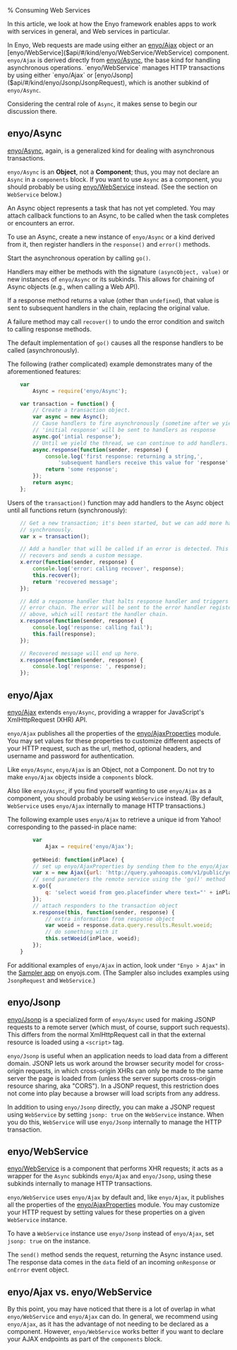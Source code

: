 % Consuming Web Services

In this article, we look at how the Enyo framework enables apps to work with
services in general, and Web services in particular.

In Enyo, Web requests are made using either an
[enyo/Ajax]($api/#/kind/enyo/Ajax/Ajax) object or an
[enyo/WebService]($api/#/kind/enyo/WebService/WebService) component.
`enyo/Ajax` is derived directly from [enyo/Async]($api/#/kind/enyo/Async/Async),
the base kind for handling asynchronous operations.  `enyo/WebService` manages
HTTP transactions by using either `enyo/Ajax` or
[enyo/Jsonp]($api/#/kind/enyo/Jsonp/JsonpRequest), which is another
subkind of `enyo/Async`.

Considering the central role of `Async`, it makes sense to begin our discussion
there.

## enyo/Async

[enyo/Async]($api/#/kind/enyo/Async/Async), again, is a generalized kind for
dealing with asynchronous transactions.

`enyo/Async` is an **Object**, not a **Component**; thus, you may not declare an
`Async` in a `components` block.  If you want to use `Async` as a component, you
should probably be using [enyo/WebService]($api/#/kind/enyo/WebService/WebService)
instead.  (See the section on `WebService` below.)

An Async object represents a task that has not yet completed.  You may attach
callback functions to an Async, to be called when the task completes or
encounters an error.

To use an Async, create a new instance of `enyo/Async` or a kind derived from
it, then register handlers in the `response()` and `error()` methods.

Start the asynchronous operation by calling `go()`.

Handlers may either be methods with the signature `(asyncObject, value)` or new
instances of `enyo/Async` or its subkinds.  This allows for chaining of Async
objects (e.g., when calling a Web API).

If a response method returns a value (other than `undefined`), that value is
sent to subsequent handlers in the chain, replacing the original value.

A failure method may call `recover()` to undo the error condition and switch
to calling response methods.

The default implementation of `go()` causes all the response handlers to be
called (asynchronously).

The following (rather complicated) example demonstrates many of the
aforementioned features:

```javascript
    var
        Async = require('enyo/Async');

    var transaction = function() {
        // Create a transaction object.
        var async = new Async();
        // Cause handlers to fire asynchronously (sometime after we yield this thread).
        // 'initial response' will be sent to handlers as response
        async.go('intial response');
        // Until we yield the thread, we can continue to add handlers.
        async.response(function(sender, response) {
            console.log('first response: returning a string,',
                'subsequent handlers receive this value for 'response'');
            return 'some response';
        });
        return async;
    };
```

Users of the `transaction()` function may add handlers to the Async object
until all functions return (synchronously):

```javascript
    // Get a new transaction; it's been started, but we can add more handlers
    // synchronously.
    var x = transaction();

    // Add a handler that will be called if an error is detected. This handler
    // recovers and sends a custom message.
    x.error(function(sender, response) {
        console.log('error: calling recover', response);
        this.recover();
        return 'recovered message';
    });

    // Add a response handler that halts response handler and triggers the
    // error chain. The error will be sent to the error handler registered
    // above, which will restart the handler chain.
    x.response(function(sender, response) {
        console.log('response: calling fail');
        this.fail(response);
    });

    // Recovered message will end up here.
    x.response(function(sender, response) {
        console.log('response: ', response);
    });
```

## enyo/Ajax

[enyo/Ajax]($api/#/kind/enyo/Ajax/Ajax) extends `enyo/Async`, providing a
wrapper for JavaScript's XmlHttpRequest (XHR) API.

`enyo/Ajax` publishes all the properties of the
[enyo/AjaxProperties]($api/#/module/enyo/AjaxProperties) module.  You may set
values for these properties to customize different aspects of your HTTP request,
such as the url, method, optional headers, and username and password for
authentication.

Like `enyo/Async`, `enyo/Ajax` is an Object, not a Component.  Do not try to
make `enyo/Ajax` objects inside a `components` block.

Also like `enyo/Async`, if you find yourself wanting to use `enyo/Ajax` as a
component, you should probably be using `WebService` instead.  (By default,
`WebService` uses `enyo/Ajax` internally to manage HTTP transactions.)

The following example uses `enyo/Ajax` to retrieve a unique id from Yahoo!
corresponding to the passed-in place name:

```javascript
        var
            Ajax = require('enyo/Ajax');
    
        getWoeid: function(inPlace) {
        // set up enyo/AjaxProperties by sending them to the enyo/Ajax constructor
        var x = new Ajax({url: 'http://query.yahooapis.com/v1/public/yql?format=json'});
        // send parameters the remote service using the 'go()' method
        x.go({
            q: 'select woeid from geo.placefinder where text="' + inPlace + '"'
        });
        // attach responders to the transaction object
        x.response(this, function(sender, response) {
            // extra information from response object
            var woeid = response.data.query.results.Result.woeid;
            // do something with it
            this.setWoeid(inPlace, woeid);
        });
    }
```

For additional examples of `enyo/Ajax` in action, look under `"Enyo > Ajax"`
in the [Sampler app](http://enyojs.com/sampler/) on enyojs.com.  (The Sampler
also includes examples using `JsonpRequest` and `WebService`.)

## enyo/Jsonp

[enyo/Jsonp]($api/#/kind/enyo/Jsonp/JsonpRequest) is a specialized
form of `enyo/Async` used for making JSONP requests to a remote server (which
must, of course, support such requests).  This differs from the normal
XmlHttpRequest call in that the external resource is loaded using a `<script>`
tag.

`enyo/Jsonp` is useful when an application needs to load data from
a different domain.  JSONP lets us work around the browser security model for
cross-origin requests, in which cross-origin XHRs can only be made to the same
server the page is loaded from (unless the server supports cross-origin
resource sharing, aka "CORS").  In a JSONP request, this restriction does not
come into play because a browser will load scripts from any address.

In addition to using `enyo/Jsonp` directly, you can make a JSONP
request using `WebService` by setting `jsonp: true` on the `WebService`
instance.  When you do this, `WebService` will use `enyo/Jsonp`
internally to manage the HTTP transaction.

## enyo/WebService

[enyo/WebService]($api/#/kind/enyo/WebService/WebService) is a component that
performs XHR requests; it acts as a wrapper for the `Async` subkinds `enyo/Ajax`
and `enyo/Jsonp`, using these subkinds internally to manage HTTP
transactions.

`enyo/WebService` uses `enyo/Ajax` by default and, like `enyo/Ajax`, it
publishes all the properties of the
[enyo/AjaxProperties]($api/#/module/enyo/AjaxProperties) module.  You may
customize your HTTP request by setting values for these properties on a given
`WebService` instance.

To have a `WebService` instance use `enyo/Jsonp` instead of
`enyo/Ajax`, set `jsonp: true` on the instance.

The `send()` method sends the request, returning the Async instance used.  The
response data comes in the `data` field of an incoming `onResponse` or `onError`
event object.

## enyo/Ajax vs. enyo/WebService

By this point, you may have noticed that there is a lot of overlap in what
`enyo/WebService` and `enyo/Ajax` can do.  In general, we recommend using
`enyo/Ajax`, as it has the advantage of not needing to be declared as a
component.  However, `enyo/WebService` works better if you want to declare your
AJAX endpoints as part of the `components` block.
